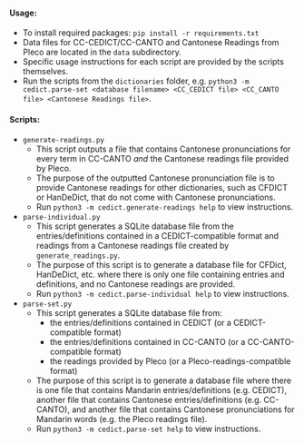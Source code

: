 #### Usage:
- To install required packages: `pip install -r requirements.txt`
- Data files for CC-CEDICT/CC-CANTO and Cantonese Readings from Pleco are located in the `data` subdirectory.
- Specific usage instructions for each script are provided by the scripts themselves.
- Run the scripts from the `dictionaries` folder, e.g. `python3 -m cedict.parse-set <database filename> <CC_CEDICT file> <CC_CANTO file> <Cantonese Readings file>`.

#### Scripts:
- `generate-readings.py`
  - This script outputs a file that contains Cantonese pronunciations for every term in CC-CANTO *and* the Cantonese readings file provided by Pleco.
  - The purpose of the outputted Cantonese pronunciation file is to provide Cantonese readings for other dictionaries, such as CFDICT or HanDeDict, that do not come with Cantonese pronunciations.
  - Run `python3 -m cedict.generate-readings help` to view instructions.
- `parse-individual.py`
  - This script generates a SQLite database file from the entries/definitions contained in a CEDICT-compatible format and readings from a Cantonese readings file created by `generate_readings.py`.
  - The purpose of this script is to generate a database file for CFDict, HanDeDict, etc. where there is only one file containing entries and definitions, and no Cantonese readings are provided.
  - Run `python3 -m cedict.parse-individual help` to view instructions.
- `parse-set.py`
  - This script generates a SQLite database file from:
    - the entries/definitions contained in CEDICT (or a CEDICT-compatible format)
    - the entries/definitions contained in CC-CANTO (or a CC-CANTO-compatible format)
    - the readings provided by Pleco (or a Pleco-readings-compatible format)
  - The purpose of this script is to generate a database file where there is one file that contains Mandarin entries/definitions (e.g. CEDICT), another file that contains Cantonese entries/definitions (e.g. CC-CANTO), and another file that contains Cantonese pronunciations for Mandarin words (e.g. the Pleco readings file).
  - Run `python3 -m cedict.parse-set help` to view instructions.
